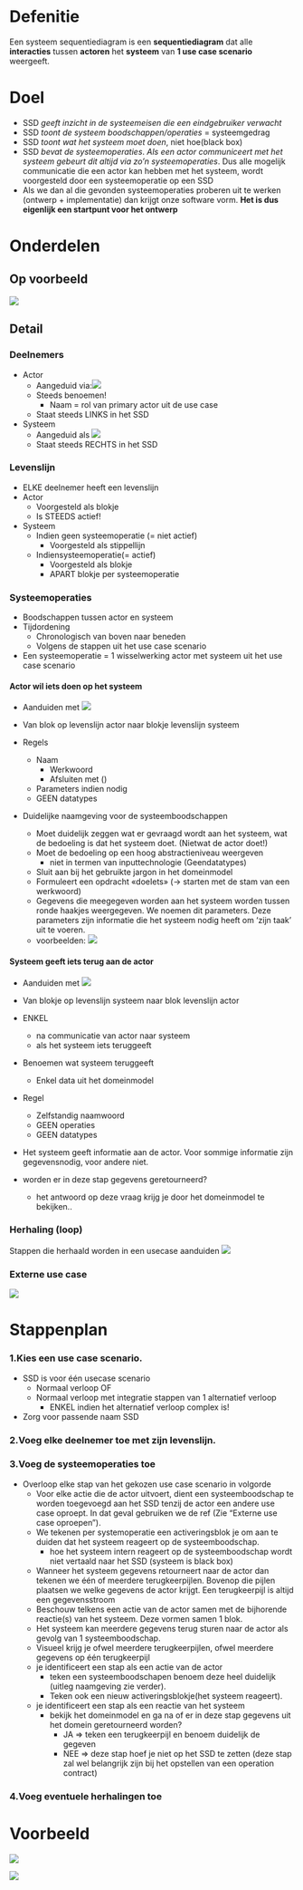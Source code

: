 # Defenitie
Een systeem sequentiediagram is een **sequentiediagram** dat alle **interacties** tussen **actoren** het **systeem** van **1 use case scenario** weergeeft.

# Doel
- SSD *geeft inzicht in de systeemeisen die een eindgebruiker verwacht*
- SSD *toont de systeem boodschappen/operaties* = systeemgedrag
- SSD *toont wat het systeem moet doen*, niet hoe(black box)
- SSD *bevat de systeemoperaties*. *Als een actor communiceert met het systeem gebeurt dit altijd via zo’n systeemoperaties*. Dus alle mogelijk communicatie die een actor kan hebben met het systeem, wordt voorgesteld door een systeemoperatie op een SSD
- Als we dan al die gevonden systeemoperaties proberen uit te werken (ontwerp + implementatie) dan krijgt onze software vorm. **Het is dus eigenlijk een startpunt voor het ontwerp**

# Onderdelen

## Op voorbeeld

![](20241027162847.png)

## Detail

### Deelnemers
- Actor
	- Aangeduid via:![](20241027163147.png)
	- Steeds benoemen!
		- Naam = rol van primary actor uit de use case
	- Staat steeds LINKS in het SSD
- Systeem
	- Aangeduid als ![](20241027163321.png)
	- Staat steeds RECHTS in het SSD

### Levenslijn
- ELKE deelnemer heeft een levenslijn
- Actor
	- Voorgesteld als blokje
	- Is STEEDS actief!
- Systeem
	- Indien geen systeemoperatie (= niet actief)
		- Voorgesteld als stippellijn
	- Indiensysteemoperatie(= actief)
		- Voorgesteld als blokje
		- APART blokje per systeemoperatie

### Systeemoperaties
- Boodschappen tussen actor en systeem
- Tijdordening
	- Chronologisch van boven naar beneden
	- Volgens de stappen uit het use case scenario
- Een systeemoperatie = 1 wisselwerking actor met systeem uit het use case scenario

#### Actor wil iets doen op het systeem

- Aanduiden met ![](20241027164035.png)
- Van blok op levenslijn actor naar blokje levenslijn systeem
- Regels
	- Naam
		- Werkwoord
		- Afsluiten met ()
	- Parameters indien nodig
	- GEEN datatypes
	
- Duidelijke naamgeving voor de systeemboodschappen
	- Moet duidelijk zeggen wat er gevraagd wordt aan het systeem, wat de bedoeling is dat het systeem doet. (Nietwat de actor doet!)
	- Moet de bedoeling op een hoog abstractieniveau weergeven
		- niet in termen van inputtechnologie (Geendatatypes)
	- Sluit aan bij het gebruikte jargon in het domeinmodel
	- Formuleert een opdracht «doeIets» (-> starten met de stam van een werkwoord)
	- Gegevens die meegegeven worden aan het systeem worden tussen ronde haakjes weergegeven. We noemen dit parameters. Deze parameters zijn informatie die het systeem nodig heeft om ‘zijn taak’ uit te voeren.
	- voorbeelden:
	  ![](20241027164442.png)
#### Systeem geeft iets terug aan de actor

- Aanduiden met ![](20241027164930.png)
- Van blokje op levenslijn systeem naar blok levenslijn actor
- ENKEL
	- na communicatie van actor naar systeem
	- als het systeem iets teruggeeft
- Benoemen wat systeem teruggeeft
	- Enkel data uit het domeinmodel
- Regel
	- Zelfstandig naamwoord
	- GEEN operaties
	- GEEN datatypes
	
- Het systeem geeft informatie aan de actor. Voor sommige informatie zijn gegevensnodig, voor andere niet.
- worden er in deze stap gegevens geretourneerd?
	- het antwoord op deze vraag krijg je door het domeinmodel te bekijken..

### Herhaling (loop)
Stappen die herhaald worden in een usecase aanduiden
![](20241027165246.png)

### Externe use case

![](20241027165407.png)




# Stappenplan

### 1.Kies een use case scenario. 
- SSD is voor één usecase scenario
	- Normaal verloop OF
	- Normaal verloop met integratie stappen van 1 alternatief verloop
		- ENKEL indien het alternatief verloop complex is!
- Zorg voor passende naam SSD
### 2.Voeg elke deelnemer toe met zijn levenslijn. 
### 3.Voeg de systeemoperaties toe
- Overloop elke stap van het gekozen use case scenario in volgorde
	- Voor elke actie die de actor uitvoert, dient een systeemboodschap te worden toegevoegd aan het SSD tenzij de actor een andere use case oproept. In dat geval gebruiken we de ref (Zie “Externe use case oproepen”).
	- We tekenen per systemoperatie een activeringsblok je om aan te duiden dat het systeem reageert op de systeemboodschap.
		- hoe het systeem intern reageert op de systeemboodschap wordt niet vertaald naar het SSD (systeem is black box)
	- Wanneer het systeem gegevens retourneert naar de actor dan tekenen we één of meerdere terugkeerpijlen. Bovenop die pijlen plaatsen we welke gegevens de actor krijgt. Een terugkeerpijl is altijd een gegevensstroom
	- Beschouw telkens een actie van de actor samen met de bijhorende reactie(s) van het systeem. Deze vormen samen 1 blok.
	- Het systeem kan meerdere gegevens terug sturen naar de actor als gevolg van 1 systeemboodschap.
	- Visueel krijg je ofwel meerdere terugkeerpijlen, ofwel meerdere gegevens op één terugkeerpijl
	- je identificeert een stap als een actie van de actor
		- teken een systeemboodschapen benoem deze heel duidelijk (uitleg naamgeving zie verder).
		- Teken ook een nieuw activeringsblokje(het systeem reageert).
	- je identificeert een stap als een reactie van het systeem
		- bekijk het domeinmodel en ga na of er in deze stap gegevens uit het domein geretourneerd worden?
			- JA => teken een terugkeerpijl en benoem duidelijk de gegeven
			- NEE => deze stap hoef je niet op het SSD te zetten (deze stap zal wel belangrijk zijn bij het opstellen van een operation contract)

### 4.Voeg eventuele herhalingen toe

# Voorbeeld

![](20241007170657.png)

![](20241027162410.png)

